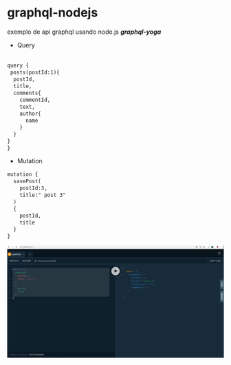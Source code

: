 # graphql-nodejs
exemplo de  api  graphql usando node.js  ***graphql-yoga***

 * Query
```

query {
 posts(postId:1){
  postId,
  title,
  comments{
    commentId,
    text,
    author{
      name
    }
  }
}
}

```

 * Mutation
```
mutation {
  savePost(
    postId:3,
    title:" post 3"
  )
  {
    postId,
    title  
  }
}
```
![alt text](https://github.com/leandro0404/graphql-nodejs/blob/master/img/mutation.png)
